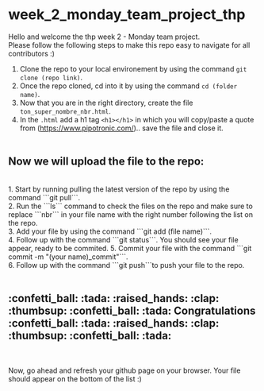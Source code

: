 # week_2_monday_team_project_thp

Hello and welcome the thp week 2 - Monday team project.<br>
Please follow the following steps to make this repo easy to navigate for all contributors :)<br>

1. Clone the repo to your local environement by using the command ```git clone (repo link)```.<br>
2. Once the repo cloned, cd into it by using the command ```cd (folder name)```.<br>
3. Now that you are in the right directory, create the file ```ton_super_nombre_nbr.html```.<br>
4. In the ```.html``` add a h1 tag ```<h1></h1>``` in which you will copy/paste a quote from (https://www.pipotronic.com/).. save the file and close it.<br><br>
<h2>Now we will upload the file to the repo:</h2><br>
1. Start by running pulling the latest version of the repo by using the command ```git pull```.<br>
2. Run the ```ls``` command to check the files on the repo and make sure to replace ```nbr``` in your file name with the right number following the list on the repo.<br>
3. Add your file by using the command ```git add (file name)```.<br>
4. Follow up with the command ```git status```. You should see your file appear, ready to be commited.
5. Commit your file with the command ```git commit -m "(your name)_commit"```.<br>
6. Follow up with the command ```git push```to push your file to the repo.<br><br>

<h2>:confetti_ball: :tada: :raised_hands: :clap: :thumbsup: :confetti_ball: :tada: Congratulations :confetti_ball: :tada: :raised_hands: :clap: :thumbsup: :confetti_ball: :tada:</h2><br>

Now, go ahead and refresh your github page on your browser. Your file should appear on the bottom of the list :)<br>
